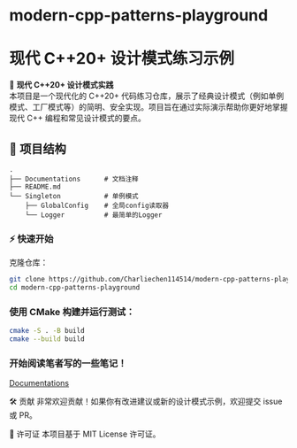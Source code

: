 # modern-cpp-patterns-playground
# 现代 C++20+ 设计模式练习示例

🚀 **现代 C++20+ 设计模式实践**  
本项目是一个现代化的 C++20+ 代码练习仓库，展示了经典设计模式（例如单例模式、工厂模式等）的简明、安全实现。项目旨在通过实际演示帮助你更好地掌握现代 C++ 编程和常见设计模式的要点。


## 📂 项目结构
```
.
├── Documentations      # 文档注释
├── README.md
└── Singleton           # 单例模式
    ├── GlobalConfig    # 全局config读取器 
    └── Logger          # 最简单的Logger
```
### ⚡ 快速开始
克隆仓库：

``` bash
git clone https://github.com/Charliechen114514/modern-cpp-patterns-playground
cd modern-cpp-patterns-playground
```

### 使用 CMake 构建并运行测试：
``` bash
cmake -S . -B build
cmake --build build
```

### 开始阅读笔者写的一些笔记！
[Documentations](Documentations)

🛠️ 贡献
非常欢迎贡献！如果你有改进建议或新的设计模式示例，欢迎提交 issue 或 PR。

📜 许可证
本项目基于 MIT License 许可证。